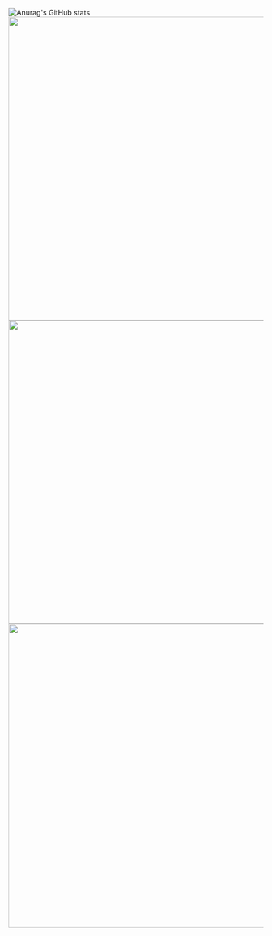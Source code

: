 
![Anurag's GitHub stats](https://github-readme-stats.vercel.app/api?username=Dexshine&show_icons=true&theme=dracula)
<a href="https://wakatime.com"><img src="https://wakatime.com/share/@defcdabc-f4be-45c3-b41e-e665d34d4712/8060a465-8a6c-405d-836d-b3763add3ef4.png" width="600" height="600" /></a>
<a href="https://wakatime.com"><img src="https://wakatime.com/share/@defcdabc-f4be-45c3-b41e-e665d34d4712/e2171574-dc31-4b29-b19d-23c0b8077478.png" width="600" height="600"/></a>
<a href="https://wakatime.com"><img src="https://wakatime.com/share/@defcdabc-f4be-45c3-b41e-e665d34d4712/477d0d34-d6f4-4611-a1b1-6bdf5e802354.png" width="600" height="600"/></a>
